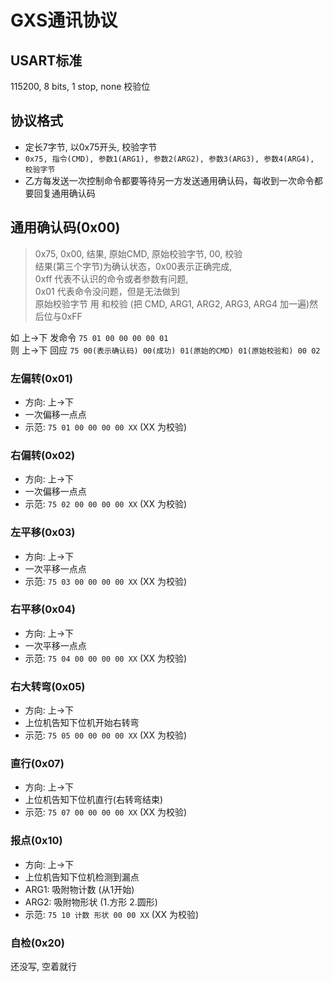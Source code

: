 # GXS通讯协议

## USART标准

115200, 8 bits, 1 stop, none 校验位

## 协议格式

- 定长7字节, 以0x75开头, 校验字节
- `0x75, 指令(CMD), 参数1(ARG1), 参数2(ARG2), 参数3(ARG3), 参数4(ARG4), 校验字节`
- 乙方每发送一次控制命令都要等待另一方发送通用确认码，每收到一次命令都要回复通用确认码

## 通用确认码(0x00)

> 0x75, 0x00, 结果, 原始CMD, 原始校验字节, 00, 校验  
> 结果(第三个字节)为确认状态，0x00表示正确完成,  
> 0xff 代表不认识的命令或者参数有问题,  
> 0x01 代表命令没问题，但是无法做到  
> 原始校验字节 用 和校验 (把 CMD, ARG1, ARG2, ARG3, ARG4 加一遍)然后位与0xFF

如 上->下 发命令 `75 01 00 00 00 00 01`  
则 上->下 回应 `75 00(表示确认码) 00(成功) 01(原始的CMD) 01(原始校验和) 00 02`

### 左偏转(0x01)

- 方向: 上->下
- 一次偏移一点点
- 示范: `75 01 00 00 00 00 XX` (XX 为校验)

### 右偏转(0x02)

- 方向: 上->下
- 一次偏移一点点
- 示范: `75 02 00 00 00 00 XX` (XX 为校验)

### 左平移(0x03)

- 方向: 上->下
- 一次平移一点点
- 示范: `75 03 00 00 00 00 XX` (XX 为校验)

### 右平移(0x04)

- 方向: 上->下
- 一次平移一点点
- 示范: `75 04 00 00 00 00 XX` (XX 为校验)

### 右大转弯(0x05)

- 方向: 上->下
- 上位机告知下位机开始右转弯
- 示范: `75 05 00 00 00 00 XX` (XX 为校验)

### 直行(0x07)

- 方向: 上->下
- 上位机告知下位机直行(右转弯结束)
- 示范: `75 07 00 00 00 00 XX` (XX 为校验)

### 报点(0x10)

- 方向: 上->下
- 上位机告知下位机检测到漏点
- ARG1: 吸附物计数 (从1开始)
- ARG2: 吸附物形状 (1.方形 2.圆形)
- 示范: `75 10 计数 形状 00 00 XX` (XX 为校验)

### 自检(0x20)

还没写, 空着就行
